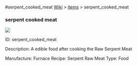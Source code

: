 #serpent_cooked_meat
<a href="/wiki.html">Wiki</a> > <a href="/posts/wiki/items">items</a> > <a>serpent_cooked_meat</a>
<div class="iteminfo">
<h3>serpent cooked meat</h3>
<img class="pixelimage" src="https://dragon-force-studio.com/images/EF_wiki/serpent_cooked_meat.png">

<a class="iteminfoitem">ID: serpent_cooked_meat</a></div>
Description:   A edible food after cooking the Raw Serpent Meat

Manufacture:  Furnace
Recipe:  Serpent Raw Meat
Type:  Food